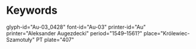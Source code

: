 # Keywords
glyph-id="Au-03_0428"
font-id="Au-03"
printer-id="Au"
printer="Aleksander Augezdecki"
period="1549–1561?"
place="Królewiec-Szamotuły"
PT plate="407"
